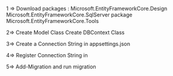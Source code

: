 1 =>
Download packages :
Microsoft.EntityFrameworkCore.Design
Microsoft.EntityFrameworkCore.SqlServer
package Microsoft.EntityFrameworkCore.Tools

2=>
Create Model Class
Create DBContext Class

3=>
Create a Connection String in appsettings.json

4=>
Register Connection String in 

5=>
Add-Migration and run migration



